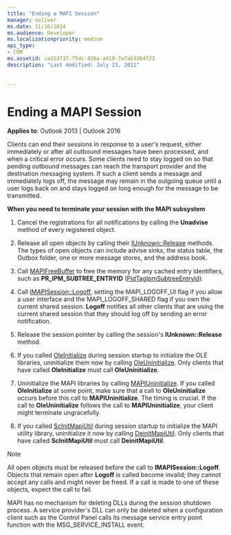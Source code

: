 ```yaml
---
title: "Ending a MAPI Session"
manager: soliver
ms.date: 11/16/2014
ms.audience: Developer
ms.localizationpriority: medium
api_type:
- COM
ms.assetid: ca153737-75dc-426a-a410-7a7ab3264f23
description: "Last modified: July 23, 2011"
 
 
---
```


# Ending a MAPI Session

  
  
**Applies to**: Outlook 2013 | Outlook 2016 
  
Clients can end their sessions in response to a user's request, either immediately or after all outbound messages have been processed, and when a critical error occurs. Some clients need to stay logged on so that pending outbound messages can reach the transport provider and the destination messaging system. If such a client sends a message and immediately logs off, the message may remain in the outgoing queue until a user logs back on and stays logged on long enough for the message to be transmitted.
  
 **When you need to terminate your session with the MAPI subsystem**
  
1. Cancel the registrations for all notifications by calling the **Unadvise** method of every registered object. 
    
2. Release all open objects by calling their [IUnknown::Release](https://msdn.microsoft.com/library/ms682317%28VS.85%29.aspx) methods. The types of open objects can include advise sinks, the status table, the Outbox folder, one or more message stores, and the address book. 
    
3. Call [MAPIFreeBuffer](mapifreebuffer.md) to free the memory for any cached entry identifiers, such as **PR_IPM_SUBTREE_ENTRYID** ([PidTagIpmSubtreeEntryId](pidtagipmsubtreeentryid-canonical-property.md)).
    
4. Call [IMAPISession::Logoff](imapisession-logoff.md), setting the MAPI_LOGOFF_UI flag if you allow a user interface and the MAPI_LOGOFF_SHARED flag if you own the current shared session. **Logoff** notifies all other clients that are using the current shared session that they should log off by sending an error notification. 
    
5. Release the session pointer by calling the session's **IUnknown::Release** method. 
    
6. If you called [OleInitialize](https://msdn.microsoft.com/library/ms690134%28v=VS.85%29.aspx) during session startup to initialize the OLE libraries, uninitialize them now by calling [OleUninitialize](https://msdn.microsoft.com/library/ms691326%28VS.85%29.aspx). Only clients that have called **OleInitialize** must call **OleUninitialize**. 
    
7. Uninitialize the MAPI libraries by calling [MAPIUninitialize](mapiuninitialize.md). If you called **OleInitialize** at some point, make sure that a call to **OleUninitialize** occurs before this call to **MAPIUninitialize**. The timing is crucial. If the call to **OleUninitialize** follows the call to **MAPIUninitialize**, your client might terminate ungracefully. 
    
8. If you called [ScInitMapiUtil](scinitmapiutil.md) during session startup to initialize the MAPI utility library, uninitialize it now by calling [DeinitMapiUtil](deinitmapiutil.md). Only clients that have called **ScInitMapiUtil** must call **DeinitMapiUtil**.
    
> [!NOTE]
> All open objects must be released before the call to **IMAPISession::Logoff**. Objects that remain open after **Logoff** is called become invalid; they cannot accept any calls and might never be freed. If a call is made to one of these objects, expect the call to fail. 
  
 MAPI has no mechanism for deleting DLLs during the session shutdown process. A service provider's DLL can only be deleted when a configuration client such as the Control Panel calls its message service entry point function with the MSG_SERVICE_INSTALL event. 
  

